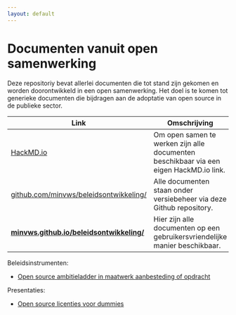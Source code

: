 ```yaml
---
layout: default
---
```


# Documenten vanuit open samenwerking

Deze repositoriy bevat allerlei documenten die tot stand zijn gekomen en worden doorontwikkeld in een open samenwerking. Het doel is te komen tot generieke documenten die bijdragen aan de adoptatie van open source in de publieke sector.

| Link | Omschrijving |
|------|-------------|
| [HackMD.io](https://hackmd.io/) | Om open samen te werken zijn alle documenten beschikbaar via een eigen HackMD.io link.|
| [github.com/minvws/beleidsontwikkeling/](https://github.com/minvws/beleidsontwikkeling/) | Alle documenten staan onder versiebeheer via deze Github repository. |
| **[minvws.github.io/beleidsontwikkeling/](https://minvws.github.io/beleidsontwikkeling/)** | Hier zijn alle documenten op een gebruikersvriendelijke manier beschikbaar. |

Beleidsinstrumenten:

- [Open source ambitieladder in maatwerk aanbesteding of opdracht](ambitieladder.html)

Presentaties:
- [Open source licenties voor dummies](open-source-voor-dummies.html)
